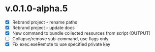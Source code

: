 # v.0.1.0-alpha.5
* [x] Rebrand project - rename paths
* [x] Rebrand project - update docs
* [x] New command to bundle collected resources from script (OUTPUT)
* [ ] Collapse/remove sub-command, use flags only
* [x] Fix exec.exeRemote to use specified private key

